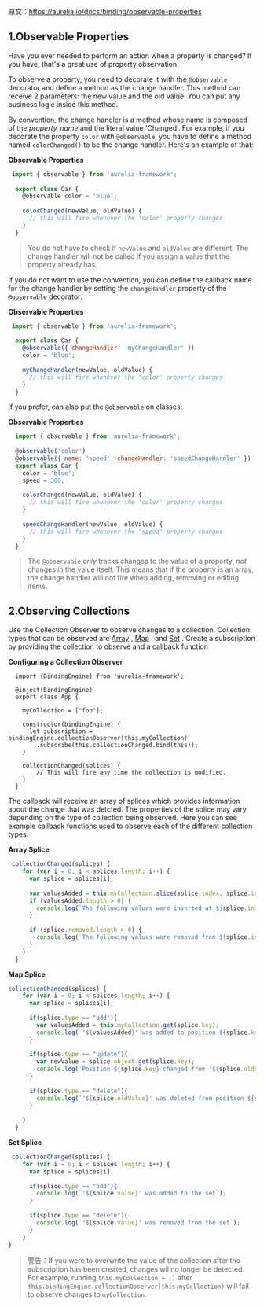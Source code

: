 原文：https://aurelia.io/docs/binding/observable-properties

## 1.Observable Properties

Have you ever needed to perform an action when a property is changed? If you have, that's a great use of property observation.

To observe a property, you need to decorate it with the `@observable` decorator and define a method as the change handler. This method can receive 2 parameters: the new value and the old value. You can put any business logic inside this method.

By convention, the change handler is a method whose name is composed of the _property_name_ and the literal value 'Changed'. For example, if you decorate the property `color` with `@observable`, you have to define a method named `colorChanged()` to be the change handler. Here's an example of that:

**Observable Properties**

``` javascript
 import { observable } from 'aurelia-framework';
  
  export class Car {
    @observable color = 'blue';
  
    colorChanged(newValue, oldValue) {
      // this will fire whenever the 'color' property changes
    }
  }
```

>You do not have to check if `newValue` and `oldValue` are different. The change handler will not be called if you assign a value that the property already has.


If you do not want to use the convention, you can define the callback name for the change handler by setting the `changeHandler` property of the `@observable` decorator:

**Observable Properties**

```javascript
 import { observable } from 'aurelia-framework';
  
  export class Car {
    @observable({ changeHandler: 'myChangeHandler' })
    color = 'blue';
  
    myChangeHandler(newValue, oldValue) {
      // this will fire whenever the 'color' property changes
    }
  }
```

  If you prefer, can also put the `@observable` on classes:

**Observable Properties**

```javascript
  import { observable } from 'aurelia-framework';
  
  @observable('color')
  @observable({ name: 'speed', changeHandler: 'speedChangeHandler' })
  export class Car {
    color = 'blue';
    speed = 300;
  
    colorChanged(newValue, oldValue) {
      // this will fire whenever the 'color' property changes
    }
  
    speedChangeHandler(newValue, oldValue) {
      // this will fire whenever the 'speed' property changes
    }
  }
```

>The `@observable` _only_ tracks changes to the value of a property, _not_ changes _in_ the value itself. This means that if the property is an array, the change handler will not fire when adding, removing or editing items.

  ## 2.Observing Collections

Use the Collection Observer to observe changes to a collection. Collection types that can be observed are [Array](https://developer.mozilla.org/en-US/docs/Web/JavaScript/Reference/Global_Objects/Array) , [Map](https://developer.mozilla.org/en-US/docs/Web/JavaScript/Reference/Global_Objects/Map) , and [Set](https://developer.mozilla.org/en-US/docs/Web/JavaScript/Reference/Global_Objects/Set) . Create a subscription by providing the collection to observe and a callback function

  **Configuring a Collection Observer**
  

``` javascript?linenums
  import {BindingEngine} from 'aurelia-framework';
  
  @inject(BindingEngine)
  export class App {
  
    myCollection = ["foo"];
  
    constructor(bindingEngine) {
      let subscription = bindingEngine.collectionObserver(this.myCollection)
        .subscribe(this.collectionChanged.bind(this));
    }
  
    collectionChanged(splices) {
        // This will fire any time the collection is modified. 
    }
  }
```

The callback will receive an array of splices which provides information about the change that was detcted. The properties of the splice may vary depending on the type of collection being observed. Here you can see example callback functions used to observe each of the different collection types.

  **Array Splice**

``` javascript
 collectionChanged(splices) {
    for (var i = 0; i < splices.length; i++) {
      var splice = splices[i];
  
      var valuesAdded = this.myCollection.slice(splice.index, splice.index + splice.addedCount);
      if (valuesAdded.length > 0) {
        console.log(`The following values were inserted at ${splice.index}: ${JSON.stringify(valuesAdded)}`);
      }
  
      if (splice.removed.length > 0) {
        console.log(`The following values were removed from ${splice.index}: ${JSON.stringify(splice.removed)}`);
      }
    }
  }
```
**Map Splice**
  

``` javascript
collectionChanged(splices) {
    for (var i = 0; i < splices.length; i++) {
      var splice = splices[i];
  
      if(splice.type == "add"){
        var valuesAdded = this.myCollection.get(splice.key);
        console.log(`'${valuesAdded}' was added to position ${splice.key}`);
      }
      
      if(splice.type == "update"){
        var newValue = splice.object.get(splice.key);
        console.log(`Position ${splice.key} changed from '${splice.oldValue}' to '${newValue}'`);
      }
  
      if(splice.type == "delete"){
        console.log(`'${splice.oldValue}' was deleted from position ${splice.key}`);
      }
    
    }
  }
```
**Set Splice**
  

``` javascript
 collectionChanged(splices) {
    for (var i = 0; i < splices.length; i++) {
      var splice = splices[i];
  
      if(splice.type == "add"){
        console.log(`'${splice.value}' was added to the set`);
      }
  
      if(splice.type == "delete"){
        console.log(`'${splice.value}' was removed from the set`);
      }
    }
}
```

>警告：If you were to overwrite the value of the collection after the subscription has been created, changes wil no longer be detected. For example, running `this.myCollection = []` after `this.bindingEngine.collectionObserver(this.myCollection)` will fail to observe changes to `myCollection`.
  
  
  
